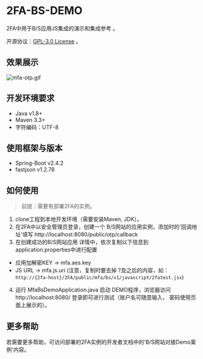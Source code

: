 # 2FA-BS-DEMO
2FA中用于B/S应用JS集成的演示和集成参考 。

开源协议：[GPL-3.0 License](https://github.com/aliyun-idaas/2FA-BS-DEMO/blob/main/LICENSE) 。


## 效果展示
![mfa-otp.gif](./relation/mfa-otp.gif)


## 开发环境要求
- Java  v1.8+
- Maven 3.3+
- 字符编码：UTF-8

## 使用框架与版本
- Spring-Boot  v2.4.2
- fastjson v1.2.78


## 如何使用
> 前提：需要有部署2FA的实例。
1. clone工程到本地开发环境（需要安装Maven, JDK）。
2. 在2FA中以安全管理员登录，创建一个 B/S网站的应用实例，添加时的'回调地址'填写 http://localhost:8080/public/otp/callback
3. 在创建成功的B/S网站应用 详情中，依次复制以下信息到application.properties中进行配置
- 应用加解密KEY    ->  mfa.aes.key
- JS URL                ->  mfa.js.uri  (注意，复制时要去掉 ?及之后的内容，如：<code>http://{2fa-host}/2FA/public/mfa/bs/v1/javascript/2fatest.jsx</code>)
4. 运行 MfaBsDemoApplication.java 启动 DEMO程序，浏览器访问 http://localhost:8080/ 登录即可进行测试（账户名可随意输入，
密码使用页面上展示的）。     


## 更多帮助
若需要更多帮助，可访问部署的2FA实例的开发者文档中的'B/S网站对接Demo案例'内容。
      